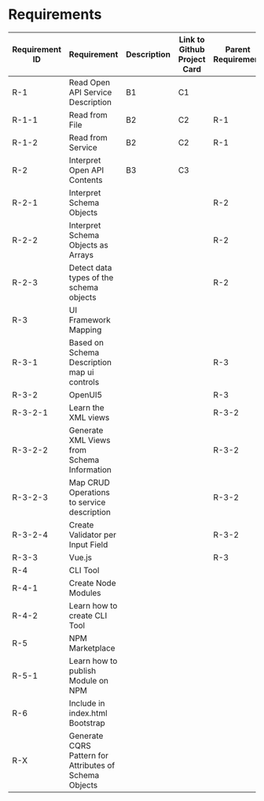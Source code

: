# Requirements

| Requirement ID | Requirement                                            | Description | Link to Github Project Card | Parent Requirement |
| -------------- | ------------------------------------------------------ | ----------- | --------------------------- | ------------------ |
| R-1            | Read Open API Service Description                      | B1          | C1                          |                    |
| R-1-1          | Read from File                                         | B2          | C2                          | R-1                |
| R-1-2          | Read from Service                                      | B2          | C2                          | R-1                |
| R-2            | Interpret Open API Contents                            | B3          | C3                          |                    |
| R-2-1          | Interpret Schema Objects                               |             |                             | R-2                |
| R-2-2          | Interpret Schema Objects as Arrays                     |             |                             | R-2                |
| R-2-3          | Detect data types of the schema objects                |             |                             | R-2                |
| R-3            | UI Framework Mapping                                   |             |                             |                    |
| R-3-1          | Based on Schema Description map ui controls            |             |                             | R-3                |
| R-3-2          | OpenUI5                                                |             |                             | R-3                |
| R-3-2-1        | Learn the XML views                                    |             |                             | R-3-2              |
| R-3-2-2        | Generate XML Views from Schema Information             |             |                             | R-3-2              |
| R-3-2-3        | Map CRUD Operations to service description             |             |                             | R-3-2              |
| R-3-2-4        | Create Validator per Input Field                       |             |                             | R-3-2              |
| R-3-3          | Vue.js                                                 |             |                             | R-3                |
| R-4            | CLI Tool                                               |             |                             |                    |
| R-4-1          | Create Node Modules                                    |             |                             |                    |
| R-4-2          | Learn how to create CLI Tool                           |             |                             |                    |
| R-5            | NPM Marketplace                                        |             |                             |                    |
| R-5-1          | Learn how to publish Module on NPM                     |             |                             |                    |
| R-6            | Include in index.html Bootstrap                        |             |                             |                    |
| R-X            | Generate CQRS Pattern for Attributes of Schema Objects |             |                             |                    |

